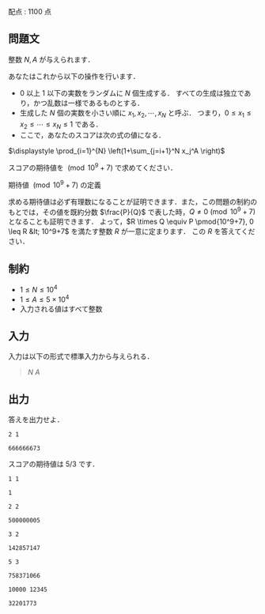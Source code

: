 配点 : $1100$ 点

## 問題文

整数 $N,A$ が与えられます．

あなたはこれから以下の操作を行います．

- $0$ 以上 $1$ 以下の実数をランダムに $N$ 個生成する．
すべての生成は独立であり，かつ乱数は一様であるものとする．
- 生成した $N$ 個の実数を小さい順に $x_1,x_2,\cdots,x_N$ と呼ぶ．
つまり，$0 \leq x_1 \leq x_2 \leq \cdots \leq x_N \leq 1$ である．
- ここで，あなたのスコアは次の式の値になる．

$\displaystyle \prod_{i=1}^{N} \left(1+\sum_{j=i+1}^N x_j^A \right)$

スコアの期待値を $\pmod{10^9+7}$ で求めてください．

期待値 $\pmod{10^9+7}$ の定義

求める期待値は必ず有理数になることが証明できます．また，この問題の制約のもとでは，その値を既約分数 $\frac{P}{Q}$ で表した時，$Q \neq 0 \pmod{10^9+7}$ となることも証明できます． よって，$R \times Q \equiv P \pmod{10^9+7}, 0 \leq R &lt; 10^9+7$ を満たす整数 $R$ が一意に定まります． この $R$ を答えてください．

## 制約

- $1 \leq N \leq 10^4$
- $1 \leq A \leq 5 \times 10^4$
- 入力される値はすべて整数

## 入力

入力は以下の形式で標準入力から与えられる．

> $N$ $A$

## 出力

答えを出力せよ．

```input1
2 1
```

```output1
666666673
```

スコアの期待値は $5/3$ です．

```input2
1 1
```

```output2
1
```

```input3
2 2
```

```output3
500000005
```

```input4
3 2
```

```output4
142857147
```

```input5
5 3
```

```output5
758371066
```

```input6
10000 12345
```

```output6
32201773
```